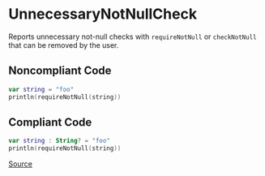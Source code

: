 # UnnecessaryNotNullCheck

Reports unnecessary not-null checks with `requireNotNull` or `checkNotNull` that can be removed by the user.

## Noncompliant Code

```kotlin
var string = "foo"
println(requireNotNull(string))
```
## Compliant Code

```kotlin
var string : String? = "foo"
println(requireNotNull(string))
```

[Source](https://detekt.github.io/detekt/potential-bugs.html#unnecessarynotnullcheck)

